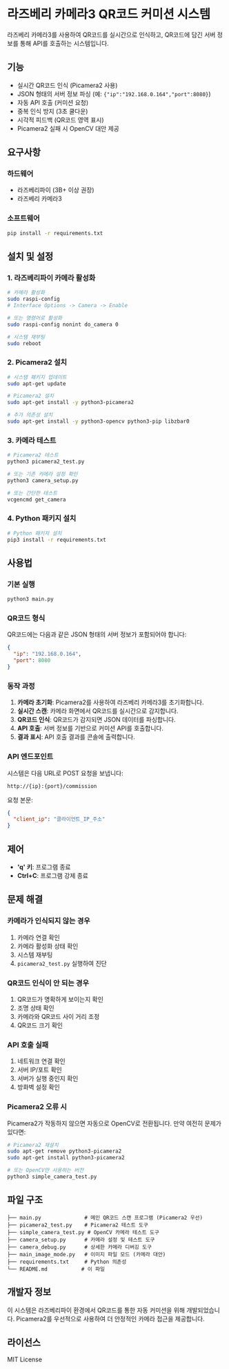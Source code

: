 # 라즈베리 카메라3 QR코드 커미션 시스템

라즈베리 카메라3를 사용하여 QR코드를 실시간으로 인식하고, QR코드에 담긴 서버 정보를 통해 API를 호출하는 시스템입니다.

## 기능

- 실시간 QR코드 인식 (Picamera2 사용)
- JSON 형태의 서버 정보 파싱 (예: `{"ip":"192.168.0.164","port":8080}`)
- 자동 API 호출 (커미션 요청)
- 중복 인식 방지 (3초 쿨다운)
- 시각적 피드백 (QR코드 영역 표시)
- Picamera2 실패 시 OpenCV 대안 제공

## 요구사항

### 하드웨어
- 라즈베리파이 (3B+ 이상 권장)
- 라즈베리 카메라3

### 소프트웨어
```bash
pip install -r requirements.txt
```

## 설치 및 설정

### 1. 라즈베리파이 카메라 활성화

```bash
# 카메라 활성화
sudo raspi-config
# Interface Options -> Camera -> Enable

# 또는 명령어로 활성화
sudo raspi-config nonint do_camera 0

# 시스템 재부팅
sudo reboot
```

### 2. Picamera2 설치

```bash
# 시스템 패키지 업데이트
sudo apt-get update

# Picamera2 설치
sudo apt-get install -y python3-picamera2

# 추가 의존성 설치
sudo apt-get install -y python3-opencv python3-pip libzbar0
```

### 3. 카메라 테스트

```bash
# Picamera2 테스트
python3 picamera2_test.py

# 또는 기존 카메라 설정 확인
python3 camera_setup.py

# 또는 간단한 테스트
vcgencmd get_camera
```

### 4. Python 패키지 설치

```bash
# Python 패키지 설치
pip3 install -r requirements.txt
```

## 사용법

### 기본 실행

```bash
python3 main.py
```

### QR코드 형식

QR코드에는 다음과 같은 JSON 형태의 서버 정보가 포함되어야 합니다:

```json
{
  "ip": "192.168.0.164",
  "port": 8080
}
```

### 동작 과정

1. **카메라 초기화**: Picamera2를 사용하여 라즈베리 카메라3를 초기화합니다.
2. **실시간 스캔**: 카메라 화면에서 QR코드를 실시간으로 감지합니다.
3. **QR코드 인식**: QR코드가 감지되면 JSON 데이터를 파싱합니다.
4. **API 호출**: 서버 정보를 기반으로 커미션 API를 호출합니다.
5. **결과 표시**: API 호출 결과를 콘솔에 출력합니다.

### API 엔드포인트

시스템은 다음 URL로 POST 요청을 보냅니다:
```
http://{ip}:{port}/commission
```

요청 본문:
```json
{
  "client_ip": "클라이언트_IP_주소"
}
```

## 제어

- **'q' 키**: 프로그램 종료
- **Ctrl+C**: 프로그램 강제 종료

## 문제 해결

### 카메라가 인식되지 않는 경우

1. 카메라 연결 확인
2. 카메라 활성화 상태 확인
3. 시스템 재부팅
4. `picamera2_test.py` 실행하여 진단

### QR코드 인식이 안 되는 경우

1. QR코드가 명확하게 보이는지 확인
2. 조명 상태 확인
3. 카메라와 QR코드 사이 거리 조정
4. QR코드 크기 확인

### API 호출 실패

1. 네트워크 연결 확인
2. 서버 IP/포트 확인
3. 서버가 실행 중인지 확인
4. 방화벽 설정 확인

### Picamera2 오류 시

Picamera2가 작동하지 않으면 자동으로 OpenCV로 전환됩니다. 만약 여전히 문제가 있다면:

```bash
# Picamera2 재설치
sudo apt-get remove python3-picamera2
sudo apt-get install python3-picamera2

# 또는 OpenCV만 사용하는 버전
python3 simple_camera_test.py
```

## 파일 구조

```
├── main.py              # 메인 QR코드 스캔 프로그램 (Picamera2 우선)
├── picamera2_test.py    # Picamera2 테스트 도구
├── simple_camera_test.py # OpenCV 카메라 테스트 도구
├── camera_setup.py      # 카메라 설정 및 테스트 도구
├── camera_debug.py      # 상세한 카메라 디버깅 도구
├── main_image_mode.py   # 이미지 파일 모드 (카메라 대안)
├── requirements.txt     # Python 의존성
└── README.md           # 이 파일
```

## 개발자 정보

이 시스템은 라즈베리파이 환경에서 QR코드를 통한 자동 커미션을 위해 개발되었습니다. Picamera2를 우선적으로 사용하여 더 안정적인 카메라 접근을 제공합니다.

## 라이선스

MIT License
